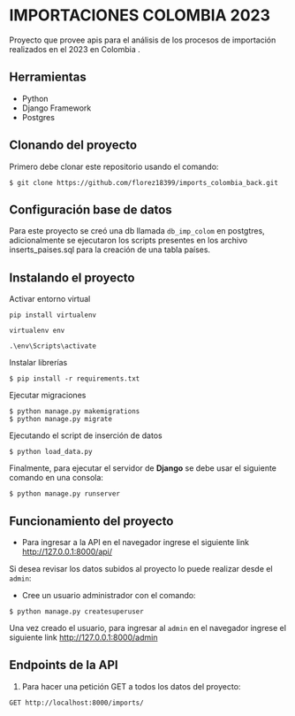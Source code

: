# IMPORTACIONES COLOMBIA 2023

Proyecto que provee apis para el análisis de los procesos de importación realizados en el 2023 en Colombia .

## Herramientas

* Python
* Django Framework
* Postgres

## Clonando del proyecto

Primero debe clonar este repositorio usando el comando:

```
$ git clone https://github.com/florez18399/imports_colombia_back.git
```

## Configuración base de datos
Para este proyecto se creó una db llamada `db_imp_colom` en postgtres, adicionalmente se 
ejecutaron los scripts presentes en los archivo inserts_paises.sql para la creación
de una tabla países.


## Instalando el proyecto

Activar entorno virtual
```
pip install virtualenv

virtualenv env

.\env\Scripts\activate
```

Instalar librerías
```
$ pip install -r requirements.txt
```
Ejecutar migraciones
```
$ python manage.py makemigrations
$ python manage.py migrate
```

Ejecutando el script de inserción de datos 

```
$ python load_data.py
```

Finalmente, para ejecutar el servidor de **Django** se debe usar el siguiente comando en una consola:

```
$ python manage.py runserver
```

## Funcionamiento del proyecto

- Para ingresar a la API en el navegador ingrese el siguiente link <http://127.0.0.1:8000/api/>

Si desea revisar los datos subidos al proyecto lo puede realizar desde el `admin`:

- Cree un usuario administrador con el comando:

```
$ python manage.py createsuperuser
```

Una vez creado el usuario, para ingresar al `admin` en el navegador ingrese el siguiente link <http://127.0.0.1:8000/admin>

## Endpoints de la API

1. Para hacer una petición GET a todos los datos del proyecto:

```
GET http://localhost:8000/imports/
```